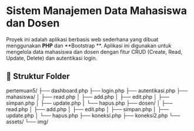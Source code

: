 # Sistem Manajemen Data Mahasiswa dan Dosen

Proyek ini adalah aplikasi berbasis web sederhana yang dibuat menggunakan **PHP** dan **Bootstrap **. Aplikasi ini digunakan untuk mengelola data mahasiswa dan dosen dengan fitur CRUD (Create, Read, Update, Delete) dan autentikasi login.

## 📁 Struktur Folder
pertemuan5/
├── dashboard.php
├── login.php
├── autentikasi.php
├── mahasiswa/
│ ├── read.php
│ ├── add.php
│ ├── edit.php
│ ├── simpan.php
│ ├── update.php
│ └── hapus.php
├── dosen/
│ ├── read.php
│ ├── add.php
│ ├── edit.php
│ ├── simpan.php
│ ├── update.php
│ └── hapus.php
├── koneksi.php
├── koneksi2.php
└── assets/
└── img/ 


